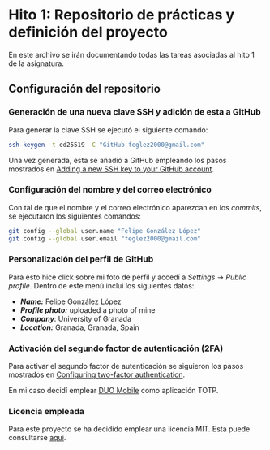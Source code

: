 # Hito 1: Repositorio de prácticas y definición del proyecto

En este archivo se irán documentando todas las tareas asociadas al hito 1 de la asignatura.

## Configuración del repositorio

### Generación de una nueva clave SSH y adición de esta a GitHub

Para generar la clave SSH se ejecutó el siguiente comando:

```bash
ssh-keygen -t ed25519 -C "GitHub-feglez2000@gmail.com"
```

Una vez generada, esta se añadió a GitHub empleando los pasos mostrados en [Adding a new SSH key to your GitHub account](https://docs.github.com/en/authentication/connecting-to-github-with-ssh/adding-a-new-ssh-key-to-your-github-account).

### Configuración del nombre y del correo electrónico

Con tal de que el nombre y el correo electrónico aparezcan en los *commits*, se ejecutaron los siguientes comandos:

```bash
git config --global user.name "Felipe González López"
git config --global user.email "feglez2000@gmail.com"
```

### Personalización del perfil de GitHub

Para esto hice click sobre mi foto de perfil y accedí a *Settings* $\rightarrow$ *Public profile*. Dentro de este menú incluí los siguientes datos:

- ***Name:*** Felipe González López
- ***Profile photo:*** uploaded a photo of mine
- ***Company***: University of Granada
- ***Location:*** Granada, Granada, Spain

### Activación del segundo factor de autenticación (2FA)

Para activar el segundo factor de autenticación se siguieron los pasos mostrados en [Configuring two-factor authentication](https://docs.github.com/en/authentication/securing-your-account-with-two-factor-authentication-2fa/configuring-two-factor-authentication).

En mi caso decidí emplear [DUO Mobile](https://duo.com/product/multi-factor-authentication-mfa/duo-mobile-app) como aplicación TOTP.

### Licencia empleada

Para este proyecto se ha decidido emplear una licencia MIT. Esta puede consultarse [aquí](https://github.com/feglez/ask-my-cloudIA/blob/main/LICENSE).
